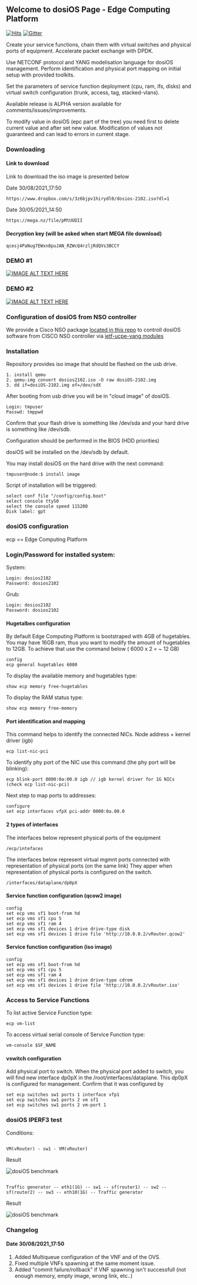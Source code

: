 ## Welcome to dosiOS Page - Edge Computing Platform

[![Hits](https://hits.seeyoufarm.com/api/count/incr/badge.svg?url=http%3A%2F%2Fdosios.shytyi.net&count_bg=%2379C83D&title_bg=%23555555&icon=&icon_color=%23E7E7E7&title=hits&edge_flat=false)](https://hits.seeyoufarm.com)
[![Gitter](https://badges.gitter.im/dmytroshytyi/dosiOS.svg)](https://gitter.im/dmytroshytyi/dosiOS?utm_source=badge&utm_medium=badge&utm_campaign=pr-badge)

Create your service functions, chain them with virtual switches and physical ports of equipment. Accelerate packet exchange with DPDK.

Use NETCONF protocol and YANG modelisation language for dosiOS management. Perform identification and physical port mapping on initial setup with provided toolkits.

Set the parameters of service function deployment (cpu, ram, ifs, disks) and virtual switch configuration (trunk, access, tag, stacked-vlans).


Available release is ALPHA version available for comments/issues/improvements.

To modify value in dosiOS (epc part of the tree) you need first to delete current value and after set new value. Modification of values not guaranteed and can lead to errors in current stage.

### Downloading

#### Link to download

Link to download the iso image is presented below

Date 30/08/2021_17:50

```
https://www.dropbox.com/s/3z6bjpv1hirydl0/dosios-2102.iso?dl=1
```

Date 30/05/2021_14:50
```
https://mega.nz/file/pMtUUDII
```

#### Decryption key (will be asked when start MEGA file download)

```
qcesj4PaNug7EWxn8puJAN_RZWcQ4rzljRdQVs3BCCY
```

### DEMO #1

[![IMAGE ALT TEXT HERE](https://img.youtube.com/vi/pRe4JbJ_eOI/0.jpg)](https://www.youtube.com/watch?v=pRe4JbJ_eOI)

### DEMO #2 

[![IMAGE ALT TEXT HERE](http://img.youtube.com/vi/T1cC2j_oey4/maxresdefault.jpg)](https://www.youtube.com/watch?v=T1cC2j_oey4)

### Configuration of dosiOS from NSO controller

We provide a Cisco NSO package [located in this repo](https://github.com/dmytroshytyi/dosiOS-mngt-by-Cisco-NSO) to controll dosiOS software from CISCO NSO controller via [ietf-ucpe-yang modules](https://github.com/dmytroshytyi/ucpe-ietf)

### Installation
 
Repository provides iso image that should be flashed on the usb drive.
 
```
1. install qemu
2. qemu-img convert dosios2102.iso -O raw dosiOS-2102.img
3. dd if=dosiOS-2102.img of=/dev/sdX
```

After booting from usb drive you will be in "cloud image" of dosiOS.

```
Login: tmpuser
Passwd: tmppwd
```

Confirm that your flash drive is something like /dev/sda and your hard drive is something like /dev/sdb.

Configuration should be performed in the BIOS (HDD priorities)

dosiOS will be installed on the /dev/sdb by default.

You may install dosiOS on the hard drive with the next command:

```
tmpuser@node:$ install image
```

Script of installation will be triggered:

```
select conf file "/config/config.boot"
select console ttyS0
select the console speed 115200
Disk label: gpt
```

### dosiOS configuration

ecp == Edge Computing Platform

### Login/Password for installed system:

System:

```
Login: dosios2102
Password: dosios2102
```

Grub:

```
Login: dosios2102
Password: dosios2102
```

#### Hugetalbes configuration

By default Edge Computing Platform is bootstraped with 4GB of hugetables. 
You may have 16GB ram, thus you want to modify the amount of hugetables to 12GB.
To achieve that use the command below ( 6000 x 2 = ~ 12 GB)

```
config 
ecp general hugetables 6000
```

To display the available memory and hugetables type:

```
show ecp memory free-hugetables
```

To display the RAM status type:

```
show ecp memory free-memory
```


#### Port identification and mapping

This command helps to identify the connected NICs. Node address + kernel driver (igb)

```
ecp list-nic-pci
```

To identify phy port of the NIC use this command (the phy port will be blinking):

```
ecp blink-port 0000:0a:00.0 igb // igb kernel driver for 1G NICs (check ecp list-nic-pci)
```

Next step to map ports to addresses:

```
configure
set ecp interfaces vfpX pci-addr 0000:0a.00.0
```

#### 2 types of interfaces

The interfaces below represent physical ports of the equipment 
```
/ecp/intefaces
```

The interfaces below represent virtual mgmnt ports connected with representation of physical ports (on the same link) 
They apper when representation of physical ports is configured on the switch. 

```
/interfaces/dataplane/dp0pX
```

#### Service function configuration (qcow2 image)

```
config
set ecp vms sf1 boot-from hd
set ecp vms sf1 cpu 5
set ecp vms sf1 ram 4
set ecp vms sf1 devices 1 drive drive-type disk
set ecp vms sf1 devices 1 drive file 'http://10.0.0.2/vRouter.qcow2'
```

#### Service function configuration (iso image)

```
config
set ecp vms sf1 boot-from hd
set ecp vms sf1 cpu 5
set ecp vms sf1 ram 4
set ecp vms sf1 devices 1 drive drive-type cdrom
set ecp vms sf1 devices 1 drive file 'http://10.0.0.2/vRouter.iso'
```

### Access to Service Functions

To list active Service Function type:

```
ecp vm-list
```

To access virtual serial console of Service Function type:

```
vm-console $SF_NAME
```

#### vswitch configuration

Add physical port to switch. When the physical port added to switch, you will find new interface dp0pX in the /root/interfaces/dataplane. 
This dp0pX is configured for management. Confirm that it was configured by 

```
set ecp switches sw1 ports 1 interface vfp1
set ecp switches sw1 ports 2 vm sf1
set ecp switches sw1 ports 2 vm-port 1
```

### dosiOS IPERF3 test

Conditions:

```

VM(vRouter) - sw1 - VM(vRouter)
```

Result

![dosiOS benchmark](https://github.com/dmytroshytyi/dosiOS-uCPE/blob/main/dosiOS-VM-to-VM-performance.png?raw=true)



```

Traffic generator -- eth1(1G) -- sw1 -- sf(router1) -- sw2 -- sf(router2) -- sw3 -- eth10(1G) -- Traffic generator
```

Result 

![dosiOS benchmark](https://github.com/dmytroshytyi/dosiOS/blob/main/dosiOS-bench.PNG?raw=true)


### Changelog

#### Date 30/08/2021_17:50

1. Added Multiqueue configuration of the VNF and of the OVS.
2. Fixed multiple VNFs spawning at the same moment issue.
3. Added "commit failure/rollback" if VNF spawning isn't successfull (not enough memory, empty image, wrong link, etc..) 
